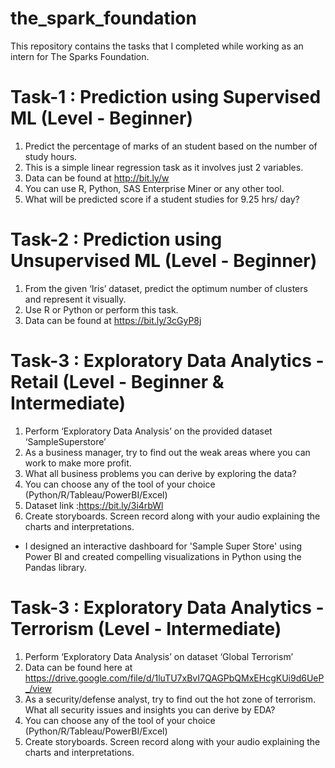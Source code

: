# the_spark_foundation

This repository contains the tasks that I completed while working as an intern for The Sparks Foundation.

# Task-1 : Prediction using Supervised ML (Level - Beginner)

1. Predict the percentage of marks of an student based on the number of study hours.
2. This is a simple linear regression task as it involves just 2 variables.
3. Data can be found at http://bit.ly/w
4. You can use R, Python, SAS Enterprise Miner or any other tool.
5. What will be predicted score if a student studies for 9.25 hrs/ day?


# Task-2 : Prediction using Unsupervised ML (Level - Beginner)

1. From the given ‘Iris’ dataset, predict the optimum number of clusters and represent it visually.
2. Use R or Python or perform this task.
3. Data can be found at https://bit.ly/3cGyP8j


# Task-3 : Exploratory Data Analytics - Retail (Level - Beginner & Intermediate)

1. Perform ‘Exploratory Data Analysis’ on the provided dataset ‘SampleSuperstore’
2. As a business manager, try to find out the weak areas where you can work to make more profit.
3. What all business problems you can derive by exploring the data?
4. You can choose any of the tool of your choice (Python/R/Tableau/PowerBI/Excel)
5. Dataset link :https://bit.ly/3i4rbWl
6. Create storyboards. Screen record along with your audio explaining the charts and interpretations.

- I designed an interactive dashboard for 'Sample Super Store' using Power BI and created compelling visualizations in Python using the Pandas library.

# Task-3 : Exploratory Data Analytics - Terrorism  (Level - Intermediate)

1. Perform ‘Exploratory Data Analysis’ on dataset ‘Global Terrorism’
2. Data can be found here at https://drive.google.com/file/d/1luTU7xBvI7QAGPbQMxEHcgKUi9d6UeP_/view
3. As a security/defense analyst, try to find out the hot zone of terrorism. What all security issues and insights you can derive by EDA?
4. You can choose any of the tool of your choice (Python/R/Tableau/PowerBI/Excel)
5. Create storyboards. Screen record along with your audio explaining the charts and interpretations.
